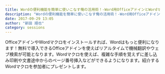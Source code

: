 ```yaml
---
title: Wordの便利機能を簡単に使いこなす俺の活用術！-Word用OfficeアドインとWordマクロ
description: "Wordの便利機能を簡単に使いこなす俺の活用術！-Word用OfficeアドインとWordマクロ"
date: 2017-09-29 13:05
author: "新田 順也"
category: sessions
---
```

OfficeアドインやWordマクロをインストールすれば、Wordはもっと便利になります！無料で導入できるOfficeアドインを使えばリアルタイムで機械翻訳やウェブ検索が可能となります。Wordマクロを使えば、複雑な手順を覚えずに差し込み印刷や文書途中からのページ番号挿入などができるようになります。紹介するWordマクロを参加者にプレゼントします。
